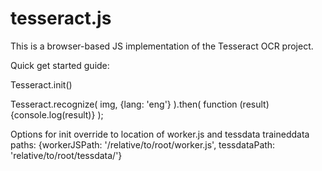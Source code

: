 # tesseract.js

This is a browser-based JS implementation of the Tesseract OCR project.

Quick get started guide:

Tesseract.init()

Tesseract.recognize( img, {lang: 'eng'} ).then( function (result) {console.log(result)} );

Options for init override to location of worker.js and tessdata traineddata paths:
{workerJSPath: '/relative/to/root/worker.js', tessdataPath: 'relative/to/root/tessdata/'}
